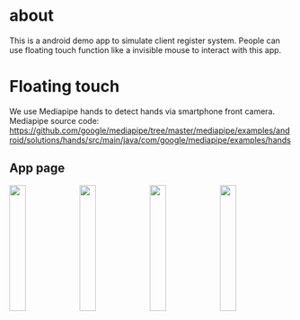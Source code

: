 # about
This is a android demo app to simulate client register system. People can use floating touch function like a invisible mouse to interact with this app.

# Floating touch
We use Mediapipe hands to detect hands via smartphone front camera.  
Mediapipe source code: https://github.com/google/mediapipe/tree/master/mediapipe/examples/android/solutions/hands/src/main/java/com/google/mediapipe/examples/hands 

## App page  
<td>
  <img src="https://github.com/huangtingway/RegisterSystem/assets/92153423/3beef728-0fb6-432b-9156-40ef149e3263" width="24%">
  <img src="https://github.com/huangtingway/RegisterSystem/assets/92153423/96bc9347-9d0b-4875-8d4c-32b11891c5fb" width="24%">
  <img src="https://github.com/huangtingway/RegisterSystem/assets/92153423/9ae612cd-e1a9-490d-897a-073f69d534d4" width="24%">
  <img src="https://github.com/huangtingway/RegisterSystem/assets/92153423/ddf06a66-8bfe-4f87-9a36-a92ce6ebcfe3" width="24%">
</td>
